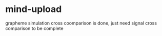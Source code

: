 # mind-upload

grapheme simulation cross coomparison is done, just need signal cross comparison to be complete
